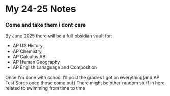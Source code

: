 # My 24-25 Notes

### Come and take them i dont care
By June 2025 there will be a full obsidian vault for:
- AP US History
- AP Chemistry
- AP Calculus AB
- AP Human Geography
- AP English Lanaguage and Composition

Once I'm done with school I'll post the grades I got on everything(and AP Test Sores once those come out)
There might be other random stuff in here related to swimming from time to time
